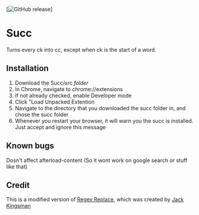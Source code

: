 [![GitHub release](https://img.shields.io/github/release/procodeing/succ.svg)]

# Succ
Turns every ck into cc, except when ck is the start of a word.

## Installation

1. Download the Succ/src _folder_
2. In Chrome, navigate to chrome://extensions
3. If not already checked, enable Developer mode
4. Click "Load Unpacked Extention
5. Navigate to the directory that you downloaded the succ folder in, and chose the succ folder
6. Whenever you restart your browser, it will warn you the succ is installed. Just accept and ignore this message

## Known bugs

Dosn't affect afterload-content (So it wont work on google search or stuff like that)

## Credit

This is a modified version of [Regex Replace](https://chrome.google.com/webstore/detail/regex-replace/eggkcpojddgjkakokkdhocbjebhgkonb), which was created by [Jack Kingsman](http://jacksbrain.com/)
